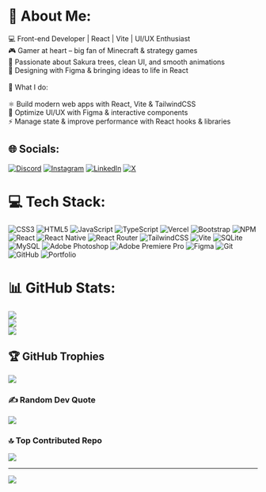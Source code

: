 # 💫 About Me:
💻 Front-end Developer | React | Vite | UI/UX Enthusiast<br>🎮 Gamer at heart – big fan of Minecraft & strategy games<br>🌸 Passionate about Sakura trees, clean UI, and smooth animations<br>🎨 Designing with Figma & bringing ideas to life in React<br><br>🚀 What I do:<br><br>      ⚛️ Build modern web apps with React, Vite & TailwindCSS<br>      🎨 Optimize UI/UX with Figma & interactive components<br>      ⚡ Manage state & improve performance with React hooks & libraries


## 🌐 Socials:
[![Discord](https://img.shields.io/badge/Discord-%237289DA.svg?logo=discord&logoColor=white)](https://discord.gg/https://discordapp.com/users/502205554282725386) [![Instagram](https://img.shields.io/badge/Instagram-%23E4405F.svg?logo=Instagram&logoColor=white)](https://instagram.com/https://www.instagram.com/who.is.wuxx/?__pwa=1) [![LinkedIn](https://img.shields.io/badge/LinkedIn-%230077B5.svg?logo=linkedin&logoColor=white)](https://linkedin.com/in/https://www.linkedin.com/in/devdumpllngs/) [![X](https://img.shields.io/badge/X-black.svg?logo=X&logoColor=white)](https://x.com/https://x.com/DevDumpllngs) 

# 💻 Tech Stack:
![CSS3](https://img.shields.io/badge/css3-%231572B6.svg?style=plastic&logo=css3&logoColor=white) ![HTML5](https://img.shields.io/badge/html5-%23E34F26.svg?style=plastic&logo=html5&logoColor=white) ![JavaScript](https://img.shields.io/badge/javascript-%23323330.svg?style=plastic&logo=javascript&logoColor=%23F7DF1E) ![TypeScript](https://img.shields.io/badge/typescript-%23007ACC.svg?style=plastic&logo=typescript&logoColor=white) ![Vercel](https://img.shields.io/badge/vercel-%23000000.svg?style=plastic&logo=vercel&logoColor=white) ![Bootstrap](https://img.shields.io/badge/bootstrap-%238511FA.svg?style=plastic&logo=bootstrap&logoColor=white) ![NPM](https://img.shields.io/badge/NPM-%23CB3837.svg?style=plastic&logo=npm&logoColor=white) ![React](https://img.shields.io/badge/react-%2320232a.svg?style=plastic&logo=react&logoColor=%2361DAFB) ![React Native](https://img.shields.io/badge/react_native-%2320232a.svg?style=plastic&logo=react&logoColor=%2361DAFB) ![React Router](https://img.shields.io/badge/React_Router-CA4245?style=plastic&logo=react-router&logoColor=white) ![TailwindCSS](https://img.shields.io/badge/tailwindcss-%2338B2AC.svg?style=plastic&logo=tailwind-css&logoColor=white) ![Vite](https://img.shields.io/badge/vite-%23646CFF.svg?style=plastic&logo=vite&logoColor=white) ![SQLite](https://img.shields.io/badge/sqlite-%2307405e.svg?style=plastic&logo=sqlite&logoColor=white) ![MySQL](https://img.shields.io/badge/mysql-4479A1.svg?style=plastic&logo=mysql&logoColor=white) ![Adobe Photoshop](https://img.shields.io/badge/adobe%20photoshop-%2331A8FF.svg?style=plastic&logo=adobe%20photoshop&logoColor=white) ![Adobe Premiere Pro](https://img.shields.io/badge/Adobe%20Premiere%20Pro-9999FF.svg?style=plastic&logo=Adobe%20Premiere%20Pro&logoColor=white) ![Figma](https://img.shields.io/badge/figma-%23F24E1E.svg?style=plastic&logo=figma&logoColor=white) ![Git](https://img.shields.io/badge/git-%23F05033.svg?style=plastic&logo=git&logoColor=white) ![GitHub](https://img.shields.io/badge/github-%23121011.svg?style=plastic&logo=github&logoColor=white) ![Portfolio](https://img.shields.io/badge/Portfolio-%23000000.svg?style=plastic&logo=firefox&logoColor=#FF7139)
# 📊 GitHub Stats:
![](https://github-readme-stats.vercel.app/api?username=DevDumpllngs&theme=tokyonight&hide_border=false&include_all_commits=true&count_private=true)<br/>
![](https://github-readme-streak-stats.herokuapp.com/?user=DevDumpllngs&theme=tokyonight&hide_border=false)<br/>
![](https://github-readme-stats.vercel.app/api/top-langs/?username=DevDumpllngs&theme=tokyonight&hide_border=false&include_all_commits=true&count_private=true&layout=compact)

## 🏆 GitHub Trophies
![](https://github-profile-trophy.vercel.app/?username=DevDumpllngs&theme=tokyonight&no-frame=true&no-bg=false&margin-w=4)

### ✍️ Random Dev Quote
![](https://quotes-github-readme.vercel.app/api?type=horizontal&theme=radical)

### 🔝 Top Contributed Repo
![](https://github-contributor-stats.vercel.app/api?username=DevDumpllngs&limit=5&theme=dark&combine_all_yearly_contributions=true)

---
[![](https://visitcount.itsvg.in/api?id=DevDumpllngs&icon=0&color=0)](https://visitcount.itsvg.in)

<!-- Proudly created with GPRM ( https://gprm.itsvg.in ) -->
